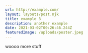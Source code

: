 ```yaml
---
url: http://example.com/
layout: layouts/post.njk
title: example 3
description: another example
date: 2021-03-02T00:26:46.244Z
featuredImage: /uploads/poster.jpeg
---
```

woooo more stuff